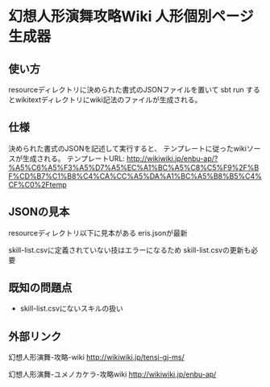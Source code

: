 # 幻想人形演舞攻略Wiki 人形個別ページ生成器
## 使い方
resourceディレクトリに決められた書式のJSONファイルを置いて
sbt run
するとwikitextディレクトリにwiki記法のファイルが生成される。

## 仕様
決められた書式のJSONを記述して実行すると、
テンプレートに従ったwikiソースが生成される。
テンプレートURL:
http://wikiwiki.jp/enbu-ap/?%A5%C6%A5%F3%A5%D7%A5%EC%A1%BC%A5%C8%C5%F9%2F%BF%CD%B7%C1%B8%C4%CA%CC%A5%DA%A1%BC%A5%B8%B5%C4%CF%C0%2Ftemp

## JSONの見本
resourceディレクトリ以下に見本がある
eris.jsonが最新

skill-list.csvに定義されていない技はエラーになるため
skill-list.csvの更新も必要

## 既知の問題点
* skill-list.csvにないスキルの扱い

## 外部リンク
幻想人形演舞-攻略-wiki
http://wikiwiki.jp/tensi-gj-ms/

幻想人形演舞-ユメノカケラ-攻略wiki
http://wikiwiki.jp/enbu-ap/
